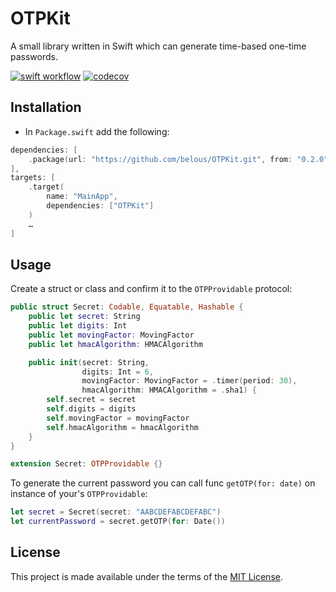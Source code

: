 # OTPKit

A small library written in Swift which can generate time-based one-time passwords.

[![swift workflow](https://github.com/belous/OTPKit/actions/workflows/swift.yml/badge.svg)](https://github.com/belous/OTPKit/actions/workflows/swift.yml)
[![codecov](https://codecov.io/gh/belous/OTPKit/branch/main/graph/badge.svg?token=21FV5GU1S7)](https://codecov.io/gh/belous/OTPKit)

## Installation

- In  `Package.swift` add the following:

```swift
dependencies: [
    .package(url: "https://github.com/belous/OTPKit.git", from: "0.2.0"),
],
targets: [
    .target(
        name: "MainApp",
        dependencies: ["OTPKit"]
    )
    …
]
```

## Usage

Create a struct or class and confirm it to the `OTPProvidable` protocol:

```swift
public struct Secret: Codable, Equatable, Hashable {
    public let secret: String
    public let digits: Int
    public let movingFactor: MovingFactor
    public let hmacAlgorithm: HMACAlgorithm

    public init(secret: String,
                digits: Int = 6,
                movingFactor: MovingFactor = .timer(period: 30),
                hmacAlgorithm: HMACAlgorithm = .sha1) {
        self.secret = secret
        self.digits = digits
        self.movingFactor = movingFactor
        self.hmacAlgorithm = hmacAlgorithm
    }
}

extension Secret: OTPProvidable {}
```

To generate the current password you can call func `getOTP(for: date)` on instance of your's `OTPProvidable`:

```swift
let secret = Secret(secret: "AABCDEFABCDEFABC")
let currentPassword = secret.getOTP(for: Date())
```

## License

This project is made available under the terms of the [MIT License](http://opensource.org/licenses/MIT).
